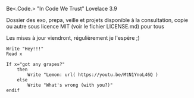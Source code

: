 Be<.Code.>
"In Code We Trust"
Lovelace 3.9

Dossier des exo, prepa, veille et projets disponible 
à la consultation, copie ou autre sous licence MIT (voir le fichier LICENSE.md) pour tous

Les mises à jour viendront, régulièrement je l'espère ;)

~~~
Write "Hey!!!"
Read x

If x="got any grapes?"
	then
		Write "Lemon: url( https://youtu.be/MtN1YnoL46Q )
	else
		Write "What's wrong (with you?)"
endif
~~~